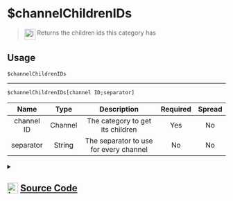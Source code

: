 # $channelChildrenIDs
> <img align="top" src="https://upload.wikimedia.org/wikipedia/commons/thumb/e/e4/Infobox_info_icon.svg/160px-Infobox_info_icon.svg.png?20150409153300" alt="image" width="25" height="auto"> Returns the children ids this category has
## Usage
```
$channelChildrenIDs
```
---
```
$channelChildrenIDs[channel ID;separator]
```
| Name | Type | Description | Required | Spread
| :---: | :---: | :---: | :---: | :---: |
channel ID | Channel | The category to get its children | Yes | No
separator | String | The separator to use for every channel | No | No
<details>
<summary>
    
## <img align="top" src="https://cdn4.iconfinder.com/data/icons/iconsimple-logotypes/512/github-512.png" alt="image" width="25" height="auto">  [Source Code](https://github.com/tryforge/ForgeScript-V2/blob/main/src/native/channelChildrenIDs.ts)
    
</summary>
    
```ts
import { BaseChannel, CategoryChannel, ChannelType } from "discord.js"
import { ArgType, NativeFunction, Return } from "../structures"

export default new NativeFunction({
    name: "$channelChildrenIDs",
    version: "1.0.3",
    description: "Returns the children ids this category has",
    brackets: false,
    unwrap: true,
    args: [
        {
            name: "channel ID",
            description: "The category to get its children",
            rest: false,
            type: ArgType.Channel,
            required: true,
            check: (i: BaseChannel) => i.type === ChannelType.GuildCategory,
        },
        {
            name: "separator",
            description: "The separator to use for every channel",
            rest: false,
            type: ArgType.String,
        },
    ],
    execute(ctx, [channel, sep]) {
        return this.success(
            ((channel ?? ctx.channel) as CategoryChannel)?.children?.cache.map((x) => x.id).join(sep || ", ")
        )
    },
})

```
    
</details>